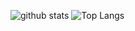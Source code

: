 ![github stats](https://github-readme-stats.vercel.app/api?username=komisan19&theme=gotham&show_icons=true&count_private=true&line_height=40)
![Top Langs](https://github-readme-stats.vercel.app/api/top-langs/?username=komisan19&theme=gotham)
